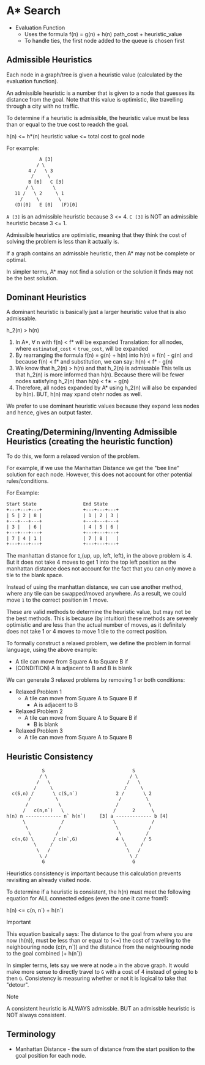 # A* Search

- Evaluation Function
    - Uses the formula f(n) = g(n) + h(n)
                            path_cost + heuristic_value
    - To handle ties, the first node added to the queue is chosen first

## Admissible Heuristics
Each node in a graph/tree is given a heuristic value (calculated by 
the evaluation function). 

An admissible heuristic is a number that is given to a node that guesses its distance
from the goal. Note that this value is optimistic, like travelling through a city with
no traffic.

To determine if a heuristic is admissible, the heuristic value must be 
less than or equal to the true cost to readch the goal.

h(n) <= h*(n)
heuristic value <= total cost to goal node

For example:
```txt
            A [3]
           / \
        4 /   \ 3
         /     \
        B [6]   C [3]
       / \       \
   11 /   \ 2     \ 1
     /     \       \
   (D)[0]   E [0]   (F)[0]
```

`A [3]` is an admissible heuristic because 3 <= 4.
`C [3]` is NOT an admissible heuristic becase 3 <= 1.

Admissible heuristics are optimistic, meaning that they think the cost
of solving the problem is less than it actually is.

If a graph contains an admissble heuristic, then A* may not be complete
or optimal.

In simpler terms, A* may not find a solution or the solution it finds 
may not be the best solution.

## Dominant Heuristics

A dominant heuristic is basically just a larger heuristic value that is
also admissable.

h_2(n) > h(n)

1. In A*, ∀ n with f(n) < f* will be expanded
   Translation: for all nodes, where `estimated_cost` < `true_cost`,
                will be expanded
2. By rearranging the formula f(n) = g(n) + h(n) into h(n) = f(n) - g(n)
   and because f(n) < f* and substitution, we can say:
   h(n) < f* - g(n)
3. We know that h_2(n) > h(n) and that h\_2(n) is admissable
   This tells us that h\_2(n) is more informed than h(n).
   Because there will be fewer nodes satisfying h\_2(n) than h(n) < f∗ − g(n)
4. Therefore, all nodes expanded by A* using h\_2(n) will also be expanded 
   by h(n). BUT, h(n) may xpand otehr nodes as well.

We prefer to use dominant heuristic values because they expand less nodes
and hence, gives an output faster.

## Creating/Determining/Inventing Admissible Heuristics (creating the heuristic function)
To do this, we form a relaxed version of the problem.

For example, if we use the Manhattan Distance we get the "bee line" solution
for each node. However, this does not account for other potential 
rules/conditions.

For Example:
```txt
Start State                 End State
+---+---+---+               +---+---+---+
| 5 | 2 | 8 |               | 1 | 2 | 3 |
+---+---+---+               +---+---+---+
| 3 |   | 6 |               | 4 | 5 | 6 |
+---+---+---+               +---+---+---+
| 7 | 4 | 1 |               | 7 | 8 |   |
+---+---+---+               +---+---+---+
```
The manhattan distance for `1`,(up, up, left, left), in the above problem 
is 4. But it does not take 4 moves to get 1 into the top left position as
the manhattan distance does not account for the fact that you can only move
a tile to the blank space.

Instead of using the manhattan distance, we can use another method, where 
any tile can be swapped/moved anywhere. As a result, we could move `1` to 
the correct position in 1 move.

These are valid methods to determine the heuristic value, but may not be 
the best methods. This is because (by intuition) these methods are severely
optimistic and are less than the actual number of moves, as it definitely 
does not take 1 or 4 moves to move 1 tile to the correct position.

To formally construct a relaxed problem, we define the problem in formal 
language, using the above example:
- A tile can move from Square A to Square B if 
- (CONDITION) A is adjacent to B and B is blank

We can generate 3 relaxed problems by removing 1 or both conditions:
- Relaxed Problem 1
    - A tile can move from Square A to Square B if 
        - A is adjacent to B
- Relaxed Problem 2
    - A tile can move from Square A to Square B if
        - B is blank
- Relaxed Problem 3
    - A tile can move from Square A to Square B 

## Heuristic Consistency

```txt
             S                                S
            / \                              / \
           /   \                            /   \
          /     \                          /     \
  c(S,n) /       \ c(S,n`)              2 /       \ 2
        /         \                      /         \
       /           \                    /           \
      /   c(n,n`)   \                  /      2      \
h(n) n ------------- n` h(n`)     [3] a ------------- b [4]
      \             /                  \             /
       \           /                    \           /
        \         /                      \         /
  c(n,G) \       / c(n`,G)              4 \       / 5
          \     /                          \     /
           \   /                            \   /
            \ /                              \ /
             G                                G 
```

Heuristics consistency is important because this calculation prevents revisiting 
an already visited node.

To determine if a heuristic is consistent, the h(n) must meet the following equation
for ALL connected edges (even the one it came from!): 

h(n) <= c(n, n\`) + h(n\`)

> [!important]
> This equation basically says:
> The distance to the goal from where you are now (h(n)),
> must be less than or equal to (<=)
> the cost of travelling to the neighbouring node (c(n, n\`))
> and the distance from the neighbouring node to the goal combined (+ h(n\`))

In simpler terms, lets say we were at node `a` in the above graph. It would make 
more sense to directly travel to `G` with a cost of 4 instead of going to `b` then `G`.
Consistency is measuring whether or not it is logical to take that "detour".

> [!note]
> A consistent heuristic is ALWAYS admissble. 
> BUT an admissble heuristic is NOT always consistent.



## Terminology
 - Manhattan Distance - the sum of distance from the start position 
   to the goal position for each node.

